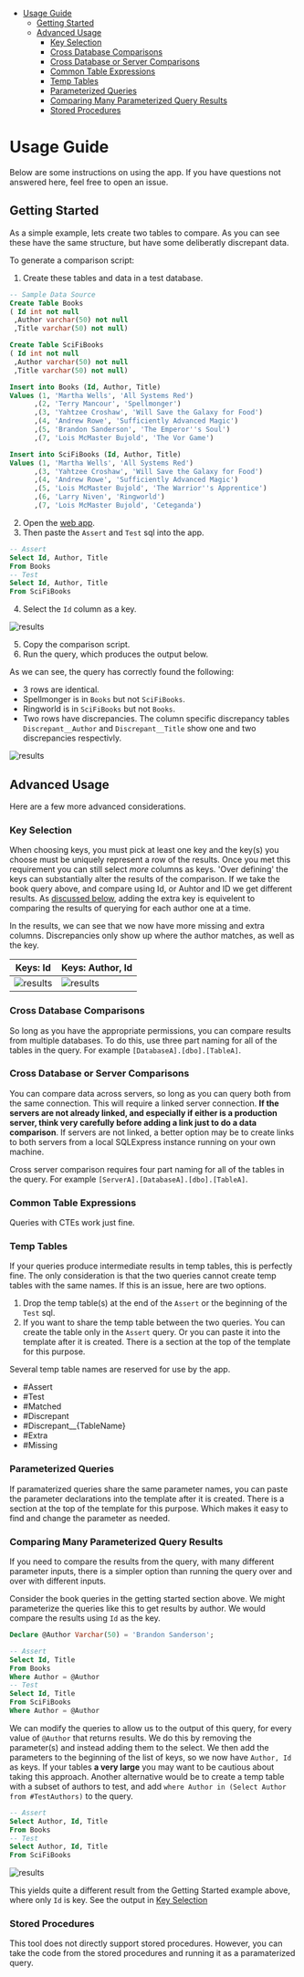- [Usage Guide](#usage-guide)
  - [Getting Started](#getting-started)
  - [Advanced Usage](#advanced-usage)
    - [Key Selection](#key-selection)
    - [Cross Database Comparisons](#cross-database-comparisons)
    - [Cross Database or Server Comparisons](#cross-database-or-server-comparisons)
    - [Common Table Expressions](#common-table-expressions)
    - [Temp Tables](#temp-tables)
    - [Parameterized Queries](#parameterized-queries)
    - [Comparing Many Parameterized Query Results](#comparing-many-parameterized-query-results)
    - [Stored Procedures](#stored-procedures)

# Usage Guide

Below are some instructions on using the app. If you have questions not answered here, feel free to open an issue.

## Getting Started

As a simple example, lets create two tables to compare. As you can see these have the same structure, but have some deliberatly discrepant data.

To generate a comparison script:
1. Create these tables and data in a test database.

``` sql
-- Sample Data Source
Create Table Books
( Id int not null
 ,Author varchar(50) not null
 ,Title varchar(50) not null)

Create Table SciFiBooks
( Id int not null
 ,Author varchar(50) not null
 ,Title varchar(50) not null)

Insert into Books (Id, Author, Title)
Values (1, 'Martha Wells', 'All Systems Red')
      ,(2, 'Terry Mancour', 'Spellmonger')
      ,(3, 'Yahtzee Croshaw', 'Will Save the Galaxy for Food')
      ,(4, 'Andrew Rowe', 'Sufficiently Advanced Magic')
      ,(5, 'Brandon Sanderson', 'The Emperor''s Soul')
      ,(7, 'Lois McMaster Bujold', 'The Vor Game')

Insert into SciFiBooks (Id, Author, Title)
Values (1, 'Martha Wells', 'All Systems Red')
      ,(3, 'Yahtzee Croshaw', 'Will Save the Galaxy for Food')
      ,(4, 'Andrew Rowe', 'Sufficiently Advanced Magic')
      ,(5, 'Lois McMaster Bujold', 'The Warrior''s Apprentice')
      ,(6, 'Larry Niven', 'Ringworld')
      ,(7, 'Lois McMaster Bujold', 'Ceteganda')
```


2. Open the [web app][webapp].
3. Then paste the `Assert` and `Test` sql into the app.

``` sql
-- Assert
Select Id, Author, Title
From Books
-- Test
Select Id, Author, Title
From SciFiBooks
```

4. Select the `Id` column as a key.

 ![results](book_query_in_app.PNG)

5. Copy the comparison script.
6. Run the query, which produces the output below.

As we can see, the query has correctly found the following:
* 3 rows are identical.
* Spellmonger is in `Books` but not `SciFiBooks`.
* Ringworld is in `SciFiBooks` but not `Books`.
* Two rows have discrepancies. The column specific discrepancy tables `Discrepant__Author` and `Discrepant__Title` show one and two discrepancies respectivly. 

 ![results](book_comparison.PNG)


## Advanced Usage 

Here are a few more advanced considerations.

### Key Selection

When choosing keys, you must pick at least one key and the key(s) you choose must be uniquely represent a row of the results. Once you met this requirement you can still select *more* columns as keys. 'Over defining' the keys can substantially alter the results of the comparison. If we take the book query above, and compare using Id, or Auhtor and ID we get different results. As [discussed below](#comparing-many-parameterized-query-results), adding the extra key is equivelent to comparing the results of querying for each author one at a time. 

In the results, we can see that we now have more missing and extra columns. Discrepancies only show up where the author matches, as well as the key.

| Keys: Id | Keys: Author, Id |
| -------- | ------- |
|  ![results](book_comparison.PNG) |  ![results](book_comparison_2keys.PNG) |

### Cross Database Comparisons

So long as you have the appropriate permissions, you can compare results from multiple databases. To do this, use three part naming for all of the tables in the query. For example `[DatabaseA].[dbo].[TableA]`.

### Cross Database or Server Comparisons

You can compare data across servers, so long as you can query both from the same connection. This will require a linked server connection. **If the servers are not already linked, and especially if either is a production server, think very carefully before adding a link just to do a data comparison**. If servers are not linked, a better option may be to create links to both servers from a local SQLExpress instance running on your own machine. 

Cross server comparison requires four part naming for all of the tables in the query. For example `[ServerA].[DatabaseA].[dbo].[TableA]`.

### Common Table Expressions

Queries with CTEs work just fine.

### Temp Tables

If your queries produce intermediate results in temp tables, this is perfectly fine. The only consideration is that the two queries cannot create temp tables with the same names. If this is an issue, here are two options.

1. Drop the temp table(s) at the end of the `Assert` or the beginning of the `Test` sql.
2. If you want to share the temp table between the two queries. You can create the table only in the `Assert` query. Or you can paste it into the template after it is created. There is a section at the top of the template for this purpose.


Several temp table names are reserved for use by the app. 
* #Assert
* #Test
* #Matched
* #Discrepant
* #Discrepant__{TableName}
* #Extra
* #Missing

### Parameterized Queries

If paramaterized queries share the same parameter names, you can paste the parameter declarations into the template after it is created. There is a section at the top of the template for this purpose. Which makes it easy to find and change the parameter as needed.

### Comparing Many Parameterized Query Results

If you need to compare the results from the query, with many different parameter inputs, there is a simpler option than running the query over and over with different inputs.

Consider the book queries in the getting started section above. We might parameterize the queries like this to get results by author. We would compare the results using `Id` as the key.

``` sql
Declare @Author Varchar(50) = 'Brandon Sanderson';

-- Assert
Select Id, Title
From Books
Where Author = @Author
-- Test
Select Id, Title
From SciFiBooks
Where Author = @Author
```

We can modify the queries to allow us to the output of this query, for every value of `@Author` that returns results. We do this by removing the parameter(s) and instead adding them to the select. We then add the parameters to the beginning of the list of keys, so we now have `Author, Id` as keys. If your tables **a very large** you may want to be cautious about taking this approach. Another alternative would be to create a temp table with a subset of authors to test, and add `where Author in (Select Author from #TestAuthors)` to the query.

``` sql
-- Assert
Select Author, Id, Title
From Books
-- Test
Select Author, Id, Title
From SciFiBooks
```

 ![results](book_query_in_app_2keys.PNG)

This yields quite a different result from the Getting Started example above, where only `Id` is key. See the output in [Key Selection](#key-selection)

### Stored Procedures

This tool does not directly support stored procedures. However, you can take the code from the stored procedures and running it as a paramaterized query.

[webapp]: https://siphonophora.github.io/SqlDataCompare/